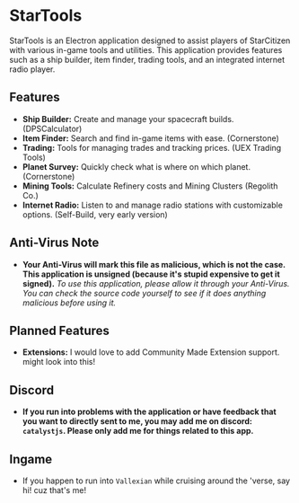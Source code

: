 # StarTools

StarTools is an Electron application designed to assist players of StarCitizen with various in-game tools and utilities. This application provides features such as a ship builder, item finder, trading tools, and an integrated internet radio player.

## Features

- **Ship Builder:** Create and manage your spacecraft builds. (DPSCalculator)
- **Item Finder:** Search and find in-game items with ease. (Cornerstone)
- **Trading:** Tools for managing trades and tracking prices. (UEX Trading Tools)
- **Planet Survey:** Quickly check what is where on which planet. (Cornerstone)
- **Mining Tools:** Calculate Refinery costs and Mining Clusters (Regolith Co.)
- **Internet Radio:** Listen to and manage radio stations with customizable options. (Self-Build, very early version)

## Anti-Virus Note

- **Your Anti-Virus will mark this file as malicious, which is not the case. This application is unsigned (because it's stupid expensive to get it signed).**
*To use this application, please allow it through your Anti-Virus. You can check the source code yourself to see if it does anything malicious before using it.*

## Planned Features
- **Extensions:** I would love to add Community Made Extension support. might look into this!

## Discord

- **If you run into problems with the application or have feedback that you want to directly sent to me, you may add me on discord: `catalystjs`. Please only add me for things related to this app.**

## Ingame

- If you happen to run into `Vallexian` while cruising around the 'verse, say hi! cuz that's me!


